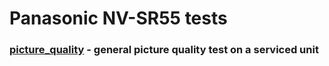 # Panasonic NV-SR55 tests

###  [picture_quality](picture_quality%2FREADME.md) - general picture quality test on a serviced unit